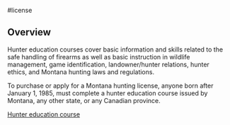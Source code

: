 #license
## Overview
Hunter education courses cover basic information and skills related to the safe handling of firearms as well as basic instruction in wildlife management, game identification, landowner/hunter relations, hunter ethics, and Montana hunting laws and regulations.

To purchase or apply for a Montana hunting license, anyone born after January 1, 1985, must complete a hunter education course issued by Montana, any other state, or any Canadian province.

[Hunter education course](https://fwp.mt.gov/hunt/education/hunter)
